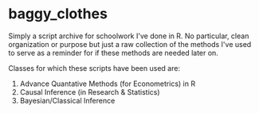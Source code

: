 # baggy_clothes

Simply a script archive for schoolwork I've done in R.
No particular, clean organization or purpose but just a raw collection of the methods I've used to serve as a reminder
  for if these methods are needed later on.
  
Classes for which these scripts have been used are:
1) Advance Quantative Methods (for Econometrics) in R
2) Causal Inference (in Research & Statistics)
3) Bayesian/Classical Inference
